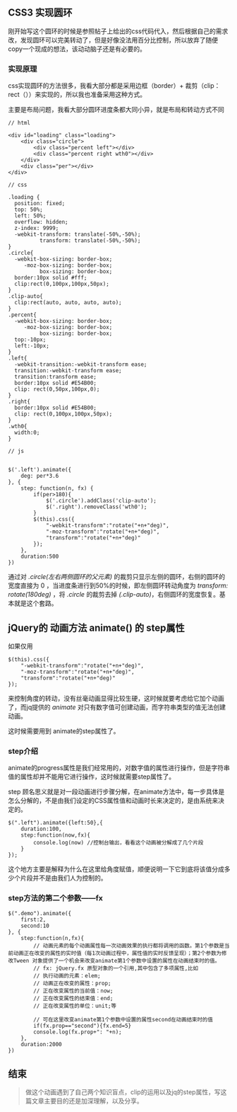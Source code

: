 ## CSS3 实现圆环

刚开始写这个圆环的时候是参照帖子上给出的css代码代入，然后根据自己的需求改，发现圆环可以完美转动了，但是好像没法用百分比控制，所以放弃了随便copy一个现成的想法，该动动脑子还是有必要的。

### 实现原理

css实现圆环的方法很多，我看大部分都是采用边框（border）+ 裁剪（clip：rect（））来实现的，所以我也准备采用这种方式。

主要是布局问题，我看大部分圆环进度条都大同小异，就是布局和转动方式不同


```
// html

<div id="loading" class="loading">
    <div class="circle">
        <div class="percent left"></div>
        <div class="percent right wth0"></div>
    </div>
    <div class="per"></div>
</div>

// css

.loading {
  position: fixed;
  top: 50%;
  left: 50%;
  overflow: hidden;
  z-index: 9999;
  -webkit-transform: translate(-50%,-50%);
          transform: translate(-50%,-50%);
}
.circle{
  -webkit-box-sizing: border-box;
     -moz-box-sizing: border-box;
          box-sizing: border-box;
  border:10px solid #fff;
  clip:rect(0,100px,100px,50px);
}
.clip-auto{
  clip:rect(auto, auto, auto, auto);
}
.percent{
  -webkit-box-sizing: border-box;
     -moz-box-sizing: border-box;
          box-sizing: border-box;
  top:-10px;
  left:-10px;
}
.left{
  -webkit-transition:-webkit-transform ease;
  transition:-webkit-transform ease;
  transition:transform ease;
  border:10px solid #E54B00;
  clip: rect(0,50px,100px,0);
}
.right{
  border:10px solid #E54B00;
  clip: rect(0,100px,100px,50px);
}
.wth0{
  width:0;
}

// js


$('.left').animate({
    deg: per*3.6
}, {
    step: function(n, fx) {
        if(per>180){
            $('.circle').addClass('clip-auto');
            $('.right').removeClass('wth0');
        }
        $(this).css({
            "-webkit-transform":"rotate("+n+"deg)",
            "-moz-transform":"rotate("+n+"deg)",
            "transform":"rotate("+n+"deg)"
        });
    },
    duration:500
})

```

通过对 *.circle(左右两侧圆环的父元素)* 的裁剪只显示左侧的圆环，右侧的圆环的宽度直接为 0 ，当进度条进行到50%的时候，即左侧圆环转动角度为 *transform: rotate(180deg)* ，将 *.circle* 的裁剪去掉 *(.clip-auto)*，右侧圆环的宽度恢复。基本就是这个套路。

## jQuery的 动画方法 animate() 的 step属性

如果仅用

```
$(this).css({
    "-webkit-transform":"rotate("+n+"deg)",
    "-moz-transform":"rotate("+n+"deg)",
    "transform":"rotate("+n+"deg)"
});
```

来控制角度的转动，没有丝毫动画显得比较生硬，这时候就要考虑给它加个动画了，而jq提供的 *animate* 对只有数字值可创建动画，而字符串类型的值无法创建动画。

这时候需要用到 animate的step属性了。


### step介绍

animate的progress属性是我们经常用的，对数字值的属性进行操作，但是字符串值的属性却并不能用它进行操作，这时候就需要step属性了。

step 顾名思义就是对一段动画进行步骤分解，在animate方法中，每一步具体是怎么分解的，不是由我们设定的CSS属性值和动画时长来决定的，是由系统来决定的。

```
$(".left").animate({left:50},{
    duration:100,
    step:function(now,fx){
        console.log(now) //控制台输出，看看这个动画被分解成了几个片段
    }
});
```
这个地方主要是解释为什么在这里给角度赋值，顺便说明一下它到底将该值分成多少个片段并不是由我们人为控制的。

### step方法的第二个参数——fx


```
$(".demo").animate({
	first:2,
	second:10
}, {
	step:function(n,fx){
		// 动画元素的每个动画属性每一次动画效果的执行都将调用的函数。第1个参数是当前动画正在改变的属性的实时值（每1次动画过程中，属性值的实时反馈呈现）；第2个参数为修改Tween 对象提供了一个机会来改变animate第1个参数中设置的属性在动画结束时的值。
		// fx: jQuery.fx 原型对象的一个引用,其中包含了多项属性,比如
		// 执行动画的元素：elem;
		// 动画正在改变的属性：prop;
		// 正在改变属性的当前值：now;
		// 正在改变属性的结束值：end;
		// 正在改变属性的单位：unit;等

		// 可在这里改变animate第1个参数中设置的属性second在动画结束时的值
		if(fx.prop=="second"){fx.end=5}
		console.log(fx.prop+": "+n);
	},
	duration:2000
})
```

## 结束
> 做这个动画遇到了自己两个知识盲点，clip的运用以及jq的step属性，写这篇文章主要目的还是加深理解，以及分享。